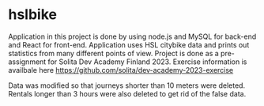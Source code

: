 # hslbike

Application in this project is done by using node.js and MySQL for back-end and React for front-end. Application uses HSL citybike data and prints out statistics from many different points of view. Project is done as a pre-assignment for Solita Dev Academy Finland 2023. Exercise information is availbale here https://github.com/solita/dev-academy-2023-exercise

Data was modified so that journeys shorter than 10 meters were deleted. Rentals longer than 3 hours were also deleted to get rid of the false data. 
